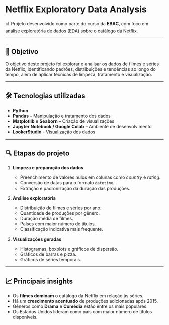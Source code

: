 # Netflix Exploratory Data Analysis  

📊 Projeto desenvolvido como parte do curso da **EBAC**, com foco em análise exploratória de dados (EDA) sobre o catálogo da Netflix.  

---

## 📌 Objetivo  
O objetivo deste projeto foi explorar e analisar os dados de filmes e séries da Netflix, identificando padrões, distribuições e tendências ao longo do tempo, além de aplicar técnicas de limpeza, tratamento e visualização.  

---

## 🛠️ Tecnologias utilizadas  
- **Python**  
- **Pandas** – Manipulação e tratamento dos dados  
- **Matplotlib** e **Seaborn** – Criação de visualizações  
- **Jupyter Notebook / Google Colab** – Ambiente de desenvolvimento
- **LookerStudio** - Visualização dos dados 

---

## 🔍 Etapas do projeto  
1. **Limpeza e preparação dos dados**  
   - Preenchimento de valores nulos em colunas como *country* e *rating*.  
   - Conversão de datas para o formato `datetime`.  
   - Extração e padronização da duração das produções.  

2. **Análise exploratória**  
   - Distribuição de filmes e séries por ano.  
   - Quantidade de produções por gênero.  
   - Duração média de filmes.  
   - Países com maior número de títulos.  
   - Classificação indicativa mais frequente.  

3. **Visualizações geradas**  
   - Histogramas, boxplots e gráficos de dispersão.  
   - Gráficos de barras e pizza.  
   - Gráficos de séries temporais.  

---

## 📈 Principais insights  
- Os **filmes dominam** o catálogo da Netflix em relação às séries.  
- Há um **crescimento acentuado** de produções adicionadas após 2015.  
- Gêneros como **Drama** e **Comédia** estão entre os mais populares.  
- Os Estados Unidos lideram como país com maior número de títulos disponíveis.
